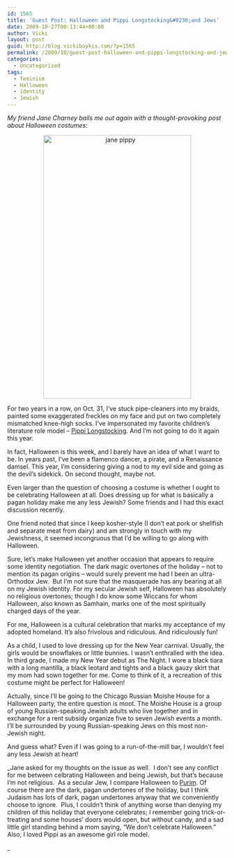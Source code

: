 ```yaml
---
id: 1565
title: 'Guest Post: Halloween and Pippi Longstocking&#8230;and Jews'
date: 2009-10-27T00:13:44+00:00
author: Vicki
layout: post
guid: http://blog.vickiboykis.com/?p=1565
permalink: /2009/10/guest-post-halloween-and-pippi-longstocking-and-jews/
categories:
  - Uncategorized
tags:
  - feminism
  - Halloween
  - identity
  - Jewish
---
```

_My friend Jane Charney bails me out again with a thought-provoking post about Halloween costumes:_

<p style="text-align: center;">
  <a href="http://blog.vickiboykis.com/wp-content/uploads/2009/10/jane-pippy.jpg"><img class="size-full wp-image-1567 aligncenter" title="jane pippy" src="http://blog.vickiboykis.com/wp-content/uploads/2009/10/jane-pippy.jpg" alt="jane pippy" width="339" height="604" /></a>
</p>

For two years in a row, on Oct. 31, I’ve stuck pipe-cleaners into my braids, painted some exaggerated freckles on my face and put on two completely mismatched knee-high socks. I’ve impersonated my favorite children’s literature role model –  [Pippi Longstocking](http://en.wikipedia.org/wiki/Pippi_Longstocking). And I’m not going to do it again this year.

In fact, Halloween is this week, and I barely have an idea of what I want to be. In years past, I’ve been a flamenco dancer, a pirate, and a Renaissance damsel. This year, I’m considering giving a nod to my evil side and going as the devil’s sidekick. On second thought, maybe not.

Even larger than the question of choosing a costume is whether I ought to be celebrating Halloween at all. Does dressing up for what is basically a pagan holiday make me any less Jewish? Some friends and I had this exact discussion recently.

One friend noted that since I keep kosher-style (I don’t eat pork or shellfish and separate meat from dairy) and am strongly in touch with my Jewishness, it seemed incongruous that I’d be willing to go along with Halloween.

Sure, let’s make Halloween yet another occasion that appears to require some identity negotiation. The dark magic overtones of the holiday – not to mention its pagan origins – would surely prevent me had I been an ultra-Orthodox Jew.  But I’m not sure that the masquerade has any bearing at all on my Jewish identity. For my secular Jewish self, Halloween has absolutely no religious overtones; though I do know some Wiccans for whom Halloween, also known as Samhain, marks one of the most spiritually charged days of the year.

For me, Halloween is a cultural celebration that marks my acceptance of my adopted homeland. It’s also frivolous and ridiculous. And ridiculously fun!

As a child, I used to love dressing up for the New Year carnival. Usually, the girls would be snowflakes or little bunnies. I wasn’t enthralled with the idea. In third grade, I made my New Year debut as The Night. I wore a black tiara with a long mantilla, a black leotard and tights and a black gauzy skirt that my mom had sown together for me. Come to think of it, a recreation of this costume might be perfect for Halloween!

Actually, since I’ll be going to the Chicago Russian Moishe House for a Halloween party, the entire question is moot. The Moishe House is a group of young Russian-speaking Jewish adults who live together and in exchange for a rent subsidy organize five to seven Jewish events a month. I’ll be surrounded by young Russian-speaking Jews on this most non-Jewish night.

And guess what? Even if I was going to a run-of-the-mill bar, I wouldn’t feel any less Jewish at heart!

_Jane asked for my thoughts on the issue as well.  I don&#8217;t see any conflict for me between celbrating Halloween and being Jewish, but that&#8217;s because I&#8217;m not religious.  As a secular Jew, I compare Halloween to [Purim](http://en.wikipedia.org/wiki/Purim). Of course there are the dark, pagan undertones of the holiday, but I think Judaism has lots of dark, pagan undertones anyway that we conveniently choose to ignore.  Plus, I couldn&#8217;t think of anything worse than denying my children of this holiday that everyone celebrates; I remember going trick-or-treating and some houses&#8217; doors would open, but without candy, and a sad little girl standing behind a mom saying, &#8220;We don&#8217;t celebrate Halloween.&#8221; Also, I loved Pippi as an awesome girl role model.
  
_